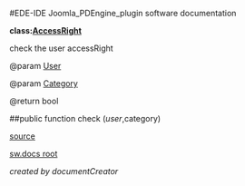 #EDE-IDE Joomla_PDEngine_plugin
software documentation

**class:[AccessRight](../AccessRight.md)**



check the user accessRight

@param [User](../User)      

@param [Category](../Category)      

@return bool

##public function check ($user,$category) 


[source](../../../site/models/model.php)

[sw.docs root](../)

*created by documentCreator*

